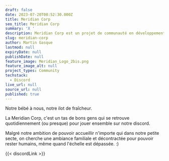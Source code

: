```yaml
---
draft: false
date: 2023-07-20T08:52:30.000Z
title: Meridian Corp
seo_title: Meridian Corp
summary: 'X '
description: Meridian Corp est un projet de communauté en développement
slug: meridian-corp
author: Martin Gasque
lastmod: null
expiryDate: null
publishDate: null
feature_image: Meridian_Logo_2bis.png
feature_image_alt: null
project_types: Community
techstack:
  - Discord
live_url: null
source_url: null
published: true
---
```


Notre bébé à nous, notre ilot de fraîcheur.

La Meridian Corp, c'est un tas de bons gens qui se retrouve quotidiennement (ou presque) pour jouer ensemble sur notre discord.

Malgré notre ambition de pouvoir accueillir n'importe qui dans notre petite secte, on cherche une ambiance familiale et décontractée pour pouvoir rester humains, même quand l'échelle est dépassée. :)

{{< discordLink >}}
